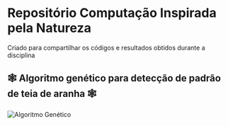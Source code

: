 # Repositório Computação Inspirada pela Natureza
Criado para compartilhar os códigos e resultados obtidos durante a disciplina

## 🕸️ Algoritmo genético para detecção de padrão de teia de aranha 🕸️ 
![Algoritmo Genético](https://github.com/joaotinti75/Computacao_Inspirada_Natureza/blob/main/teia_de_aranha_genetico.gif)

